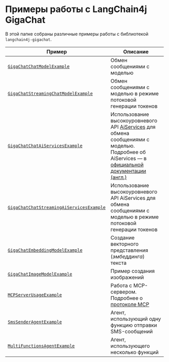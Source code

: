 # Примеры работы с LangChain4j GigaChat

В этой папке собраны различные примеры работы с библиотекой `langchain4j-gigachat`.

| Пример                                                                                                                      | Описание                                                                                                                                                                                                                                                                                      |
| --------------------------------------------------------------------------------------------------------------------------- | --------------------------------------------------------------------------------------------------------------------------------------------------------------------------------------------------------------------------------------------------------------------------------------------- |
| [`GigaСhatChatModelExample`](src/main/java/chat/giga/langchain4j/GigaСhatChatModelExample.java)                             | Обмен сообщениями с моделью                                                                                                                                                                                                                                                                   |
| [`GigaChatStreamingChatModelExample`](src/main/java/chat/giga/langchain4j/GigaChatStreamingChatModelExample.java)           | Обмен сообщениями с моделью в режиме потоковой генерации токенов                                                                                                                                                                                                                              |
| [`GigaСhatChatAiServicesExample`](src/main/java/chat/giga/langchain4j/GigaСhatChatAiServicesExample.java)                   | Использование высокоуровневого API [AiServices](https://docs.langchain4j.dev/apidocs/dev/langchain4j/service/AiServices.html) для обмена сообщениями с моделью.<br />Подробнее об AiServices — в [официальной документации (англ.)](https://docs.langchain4j.dev/tutorials/ai-services) |
| [`GigaChatChatStreamingAiServicesExample`](src/main/java/chat/giga/langchain4j/GigaChatChatStreamingAiServicesExample.java) | Использование высокоуровневого API AiServices для обмена сообщениями с моделью в режиме потоковой генерации токенов                                                                                                                                                                    |
| [`GigaChatEmbeddingModelExample`](src/main/java/chat/giga/langchain4j/GigaChatEmbeddingModelExample.java)                   | Создание векторного представления (*эмбеддинга*) текста                                                                                                                                                                                                                                         |
| [`GigaChatImageModelExample`](src/main/java/chat/giga/langchain4j/GigaChatImageModelExample.java)                           | Пример создания изображений                                                                                                                                                                                                                                                                   |
| [`MCPServerUsageExample`](src/main/java/chat/giga/langchain4j/MCPServerUsageExample.java)                                   | Работа с MCP-сервером.<br />Подробнее о [протоколе MCP](https://modelcontextprotocol.io/introduction)                                                                                                                                                                                         |
| [`SmsSenderAgentExample`](src/main/java/chat/giga/langchain4j/SmsSenderAgentExample.java)                                   | Агент, использующий одну функцию отправки SMS-сообщений                                                                                                                                                                                                                                       |
| [`MultiFunctionsAgentExample`](src/main/java/chat/giga/langchain4j/MultiFunctionsAgentExample.java)                         | Агент, использующего несколько функций                                                                                                                                                                                                                                                        |